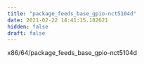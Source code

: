 ```yaml
---
title: "package_feeds_base_gpio-nct5104d"
date: 2021-02-22 14:41:15.182621
hidden: false
draft: false
---
```


x86/64/package_feeds_base_gpio-nct5104d

